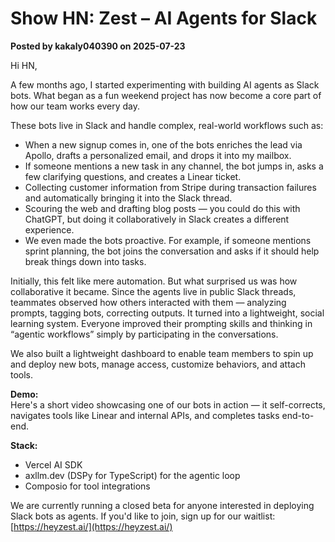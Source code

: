 # Show HN: Zest – AI Agents for Slack

**Posted by kakaly040390 on 2025-07-23**

Hi HN,

A few months ago, I started experimenting with building AI agents as Slack bots. What began as a fun weekend project has now become a core part of how our team works every day.

These bots live in Slack and handle complex, real-world workflows such as:

- When a new signup comes in, one of the bots enriches the lead via Apollo, drafts a personalized email, and drops it into my mailbox.
- If someone mentions a new task in any channel, the bot jumps in, asks a few clarifying questions, and creates a Linear ticket.
- Collecting customer information from Stripe during transaction failures and automatically bringing it into the Slack thread.
- Scouring the web and drafting blog posts — you could do this with ChatGPT, but doing it collaboratively in Slack creates a different experience.
- We even made the bots proactive. For example, if someone mentions sprint planning, the bot joins the conversation and asks if it should help break things down into tasks.

Initially, this felt like mere automation. But what surprised us was how collaborative it became. Since the agents live in public Slack threads, teammates observed how others interacted with them — analyzing prompts, tagging bots, correcting outputs. It turned into a lightweight, social learning system. Everyone improved their prompting skills and thinking in “agentic workflows” simply by participating in the conversations.

We also built a lightweight dashboard to enable team members to spin up and deploy new bots, manage access, customize behaviors, and attach tools.

**Demo:**  
Here's a short video showcasing one of our bots in action — it self-corrects, navigates tools like Linear and internal APIs, and completes tasks end-to-end.

**Stack:**  
- Vercel AI SDK  
- axllm.dev (DSPy for TypeScript) for the agentic loop  
- Composio for tool integrations

We are currently running a closed beta for anyone interested in deploying Slack bots as agents. If you'd like to join, sign up for our waitlist: [https://heyzest.ai/](https://heyzest.ai/)